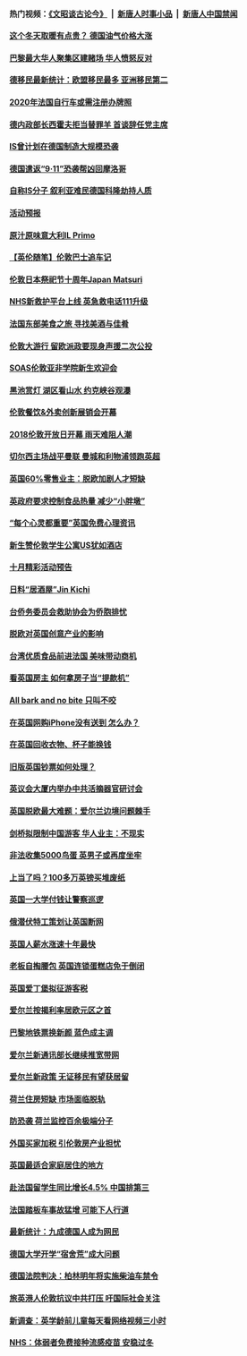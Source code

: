 #### 热门视频：[《文昭谈古论今》](https://github.com/gfw-breaker/wenzhao/blob/master/README.md?t=10241833) &nbsp;|&nbsp; [新唐人时事小品](https://github.com/gfw-breaker/ntdtv-comedy/blob/master/README.md?t=10241833) &nbsp;|&nbsp; [新唐人中国禁闻](https://github.com/gfw-breaker/ntdtv-news/blob/master/README.md?t=10241833)

#### [这个冬天取暖有点贵？ 德国油气价格大涨](../pages/nsc974/n10805323.md?t=10241833) 

#### [巴黎最大华人聚集区建赌场 华人愤怒反对](../pages/nsc974/n10805445.md?t=10241833) 

#### [德移民最新统计：欧盟移民最多 亚洲移民第二](../pages/nsc974/n10805377.md?t=10241833) 

#### [2020年法国自行车或需注册办牌照](../pages/nsc974/n10805517.md?t=10241833) 

#### [德内政部长西霍夫拒当替罪羊 首谈辞任党主席](../pages/nsc974/n10805185.md?t=10241833) 

#### [IS曾计划在德国制造大规模恐袭](../pages/nsc974/n10803787.md?t=10241833) 

#### [德国遣返“9·11”恐袭帮凶回摩洛哥](../pages/nsc974/n10803883.md?t=10241833) 

#### [自称IS分子 叙利亚难民德国科隆劫持人质](../pages/nsc974/n10803842.md?t=10241833) 

#### [活动预报](../pages/nsc974/n10803032.md?t=10241833) 

#### [原汁原味意大利IL Primo](../pages/nsc974/n10802970.md?t=10241833) 

#### [【英伦随笔】伦敦巴士追车记](../pages/nsc974/n10802956.md?t=10241833) 

#### [伦敦日本祭祀节十周年Japan Matsuri](../pages/nsc974/n10802926.md?t=10241833) 

#### [NHS新救护平台上线 英急救电话111升级](../pages/nsc974/n10802902.md?t=10241833) 

#### [法国东部美食之旅 寻找美酒与佳肴](../pages/nsc974/n10801640.md?t=10241833) 

#### [伦敦大游行 留欧派政要现身声援二次公投](../pages/nsc974/n10801279.md?t=10241833) 

#### [SOAS伦敦亚非学院新生欢迎会](../pages/nsc974/n10800385.md?t=10241833) 

#### [黑池赏灯 湖区看山水 约克峡谷观瀑](../pages/nsc974/n10800379.md?t=10241833) 

#### [伦敦餐饮&外卖创新展销会开幕](../pages/nsc974/n10800370.md?t=10241833) 

#### [2018伦敦开放日开幕 雨天难阻人潮](../pages/nsc974/n10800357.md?t=10241833) 

#### [切尔西主场战平曼联 曼城和利物浦领跑英超](../pages/nsc974/n10799387.md?t=10241833) 

#### [英国60%零售业主：脱欧加剧人才短缺](../pages/nsc974/n10798814.md?t=10241833) 

#### [英政府要求控制食品热量 减少“小胖墩”](../pages/nsc974/n10798915.md?t=10241833) 

#### [“每个心灵都重要”英国免费心理资讯](../pages/nsc974/n10798906.md?t=10241833) 

#### [新生赞伦敦学生公寓US犹如酒店](../pages/nsc974/n10798881.md?t=10241833) 

#### [十月精彩活动预告](../pages/nsc974/n10798869.md?t=10241833) 

#### [日料“居酒屋”Jin Kichi](../pages/nsc974/n10798856.md?t=10241833) 

#### [台侨务委员会救助协会为侨胞排忧](../pages/nsc974/n10798830.md?t=10241833) 

#### [脱欧对英国创意产业的影响](../pages/nsc974/n10798806.md?t=10241833) 

#### [台湾优质食品前进法国 美味带动商机](../pages/nsc974/n10796380.md?t=10241833) 

#### [看英国房主 如何拿房子当“提款机”](../pages/nsc974/n10795639.md?t=10241833) 

#### [All bark and no bite 只叫不咬](../pages/nsc974/n10795626.md?t=10241833) 

#### [在英国网购iPhone没有送到 怎么办？](../pages/nsc974/n10795611.md?t=10241833) 

#### [在英国回收衣物、杯子能换钱](../pages/nsc974/n10795600.md?t=10241833) 

#### [旧版英国钞票如何处理？](../pages/nsc974/n10795574.md?t=10241833) 

#### [英议会大厦内举办中共活摘器官研讨会](../pages/nsc974/n10795559.md?t=10241833) 

#### [英国脱欧最大难题：爱尔兰边境问题棘手](../pages/nsc974/n10793065.md?t=10241833) 

#### [剑桥拟限制中国游客 华人业主：不现实](../pages/nsc974/n10793028.md?t=10241833) 

#### [非法收集5000鸟蛋 英男子或再度坐牢](../pages/nsc974/n10793168.md?t=10241833) 

#### [上当了吗？100多万英镑买堆废纸](../pages/nsc974/n10793153.md?t=10241833) 

#### [英国一大学付钱让警察巡逻](../pages/nsc974/n10793144.md?t=10241833) 

#### [俄潜伏特工策划让英国断网](../pages/nsc974/n10793138.md?t=10241833) 

#### [英国人薪水涨速十年最快](../pages/nsc974/n10793134.md?t=10241833) 

#### [老板自掏腰包 英国连锁蛋糕店免于倒闭](../pages/nsc974/n10793123.md?t=10241833) 

#### [英国爱丁堡拟征游客税](../pages/nsc974/n10793043.md?t=10241833) 

#### [爱尔兰按揭利率居欧元区之首](../pages/nsc974/n10792636.md?t=10241833) 

#### [巴黎地铁票换新颜 蓝色成主调](../pages/nsc974/n10792539.md?t=10241833) 

#### [爱尔兰新通讯部长继续推宽带网](../pages/nsc974/n10792470.md?t=10241833) 

#### [爱尔兰新政策 无证移民有望获居留](../pages/nsc974/n10792193.md?t=10241833) 

#### [荷兰住房短缺 市场面临脱轨](../pages/nsc974/n10792107.md?t=10241833) 

#### [防恐袭 荷兰监控百余极端分子](../pages/nsc974/n10792022.md?t=10241833) 

#### [外国买家加税 引伦敦房产业担忧](../pages/nsc974/n10790977.md?t=10241833) 

#### [英国最适合家庭居住的地方](../pages/nsc974/n10790961.md?t=10241833) 

#### [赴法国留学生同比增长4.5% 中国排第三](../pages/nsc974/n10790702.md?t=10241833) 

#### [法国踏板车事故猛增 可能下人行道](../pages/nsc974/n10790752.md?t=10241833) 

#### [最新统计：九成德国人成为网民](../pages/nsc974/n10789368.md?t=10241833) 

#### [德国大学开学“宿舍荒”成大问题](../pages/nsc974/n10789287.md?t=10241833) 

#### [德国法院判决：柏林明年将实施柴油车禁令](../pages/nsc974/n10788104.md?t=10241833) 

#### [旅英港人伦敦抗议中共打压 吁国际社会关注](../pages/nsc974/n10788264.md?t=10241833) 

#### [新调查：英学龄前儿童每天看网络视频三小时](../pages/nsc974/n10788331.md?t=10241833) 

#### [NHS：体弱者免费接种流感疫苗 安稳过冬](../pages/nsc974/n10788326.md?t=10241833) 

